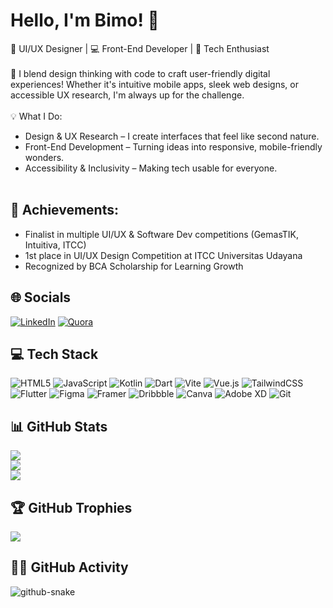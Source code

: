 # Hello, I'm Bimo! 👋
🎨 UI/UX Designer | 💻 Front-End Developer | 🤖 Tech Enthusiast<br><br>🚀 I blend design thinking with code to craft user-friendly digital experiences! Whether it's intuitive mobile apps, sleek web designs, or accessible UX research, I'm always up for the challenge.<br><br>
💡 What I Do:<br>
- Design & UX Research – I create interfaces that feel like second nature.<br>
- Front-End Development – Turning ideas into responsive, mobile-friendly wonders.<br>
- Accessibility & Inclusivity – Making tech usable for everyone.<br><br>

## 🏅 Achievements:
- Finalist in multiple UI/UX & Software Dev competitions (GemasTIK, Intuitiva, ITCC)
- 1st place in UI/UX Design Competition at ITCC Universitas Udayana
-  Recognized by BCA Scholarship for Learning Growth


## 🌐 Socials
[![LinkedIn](https://img.shields.io/badge/LinkedIn-%230077B5.svg?logo=linkedin&logoColor=white)](https://linkedin.com/in/sidiqbimo) [![Quora](https://img.shields.io/badge/Quora-%23B92B27.svg?logo=Quora&logoColor=white)](https://quora.com/profile/Sidiq-Pangestu) 

## 💻 Tech Stack
![HTML5](https://img.shields.io/badge/html5-%23E34F26.svg?style=flat&logo=html5&logoColor=white) ![JavaScript](https://img.shields.io/badge/javascript-%23323330.svg?style=flat&logo=javascript&logoColor=%23F7DF1E) ![Kotlin](https://img.shields.io/badge/kotlin-%237F52FF.svg?style=flat&logo=kotlin&logoColor=white) ![Dart](https://img.shields.io/badge/dart-%230175C2.svg?style=flat&logo=dart&logoColor=white) ![Vite](https://img.shields.io/badge/vite-%23646CFF.svg?style=flat&logo=vite&logoColor=white) ![Vue.js](https://img.shields.io/badge/vue.js-%2335495e.svg?style=flat&logo=vuedotjs&logoColor=%234FC08D) ![TailwindCSS](https://img.shields.io/badge/tailwindcss-%2338B2AC.svg?style=flat&logo=tailwind-css&logoColor=white) ![Flutter](https://img.shields.io/badge/Flutter-%2302569B.svg?style=flat&logo=Flutter&logoColor=white) ![Figma](https://img.shields.io/badge/figma-%23F24E1E.svg?style=flat&logo=figma&logoColor=white) ![Framer](https://img.shields.io/badge/Framer-black?style=flat&logo=framer&logoColor=blue) ![Dribbble](https://img.shields.io/badge/Dribbble-EA4C89?style=flat&logo=dribbble&logoColor=white) ![Canva](https://img.shields.io/badge/Canva-%2300C4CC.svg?style=flat&logo=Canva&logoColor=white) ![Adobe XD](https://img.shields.io/badge/Adobe%20XD-470137?style=flat&logo=Adobe%20XD&logoColor=#FF61F6) ![Git](https://img.shields.io/badge/git-%23F05033.svg?style=flat&logo=git&logoColor=white)

## 📊 GitHub Stats
![](https://github-readme-stats.vercel.app/api?username=sidiqbimo&theme=vue-dark&hide_border=false&include_all_commits=true&count_private=true)<br/>
![](https://nirzak-streak-stats.vercel.app/?user=sidiqbimo&theme=vue-dark&hide_border=false)<br/>
![](https://github-readme-stats.vercel.app/api/top-langs/?username=sidiqbimo&theme=vue-dark&hide_border=false&include_all_commits=true&count_private=true&layout=compact)

## 🏆 GitHub Trophies
![](https://github-profile-trophy.vercel.app/?username=sidiqbimo&theme=vue-dark&no-frame=false&no-bg=true&margin-w=4)

## 🧑‍💻 GitHub Activity
<!-- Proudly created with GPRM ( https://gprm.itsvg.in ) -->
<picture>
  <source media="(prefers-color-scheme: dark)" srcset="https://raw.githubusercontent.com/tobiasmeyhoefer/tobiasmeyhoefer/output/github-snake-dark.svg" />
  <source media="(prefers-color-scheme: light)" srcset="https://raw.githubusercontent.com/tobiasmeyhoefer/tobiasmeyhoefer/output/github-snake.svg" />
  <img alt="github-snake" src="https://raw.githubusercontent.com/tobiasmeyhoefer/tobiasmeyhoefer/output/github-snake.svg" />
</picture>
